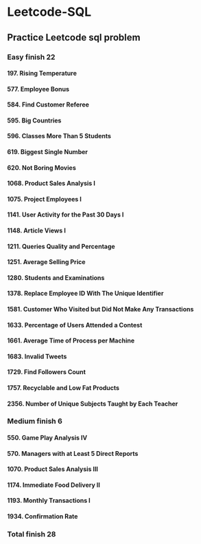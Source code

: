 # Leetcode-SQL
## Practice Leetcode sql problem

### Easy finish 22

#### 197. Rising Temperature
#### 577. Employee Bonus
#### 584. Find Customer Referee
#### 595. Big Countries
#### 596. Classes More Than 5 Students
#### 619. Biggest Single Number
#### 620. Not Boring Movies
#### 1068. Product Sales Analysis I
#### 1075. Project Employees I
#### 1141. User Activity for the Past 30 Days I
#### 1148. Article Views I
#### 1211. Queries Quality and Percentage
#### 1251. Average Selling Price
#### 1280. Students and Examinations
#### 1378. Replace Employee ID With The Unique Identifier
#### 1581. Customer Who Visited but Did Not Make Any Transactions
#### 1633. Percentage of Users Attended a Contest
#### 1661. Average Time of Process per Machine
#### 1683. Invalid Tweets
#### 1729. Find Followers Count
#### 1757. Recyclable and Low Fat Products
#### 2356. Number of Unique Subjects Taught by Each Teacher


### Medium finish 6

#### 550. Game Play Analysis IV
#### 570. Managers with at Least 5 Direct Reports
#### 1070. Product Sales Analysis III
#### 1174. Immediate Food Delivery II
#### 1193. Monthly Transactions I
#### 1934. Confirmation Rate


### Total finish 28

